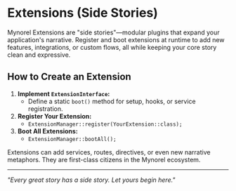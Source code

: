 # Extensions (Side Stories)

Mynorel Extensions are "side stories"—modular plugins that expand your application's narrative. Register and boot extensions at runtime to add new features, integrations, or custom flows, all while keeping your core story clean and expressive.

## How to Create an Extension

1. **Implement `ExtensionInterface`:**
   - Define a static `boot()` method for setup, hooks, or service registration.
2. **Register Your Extension:**
   - `ExtensionManager::register(YourExtension::class);`
3. **Boot All Extensions:**
   - `ExtensionManager::bootAll();`

Extensions can add services, routes, directives, or even new narrative metaphors. They are first-class citizens in the Mynorel ecosystem.

---

*"Every great story has a side story. Let yours begin here."*
